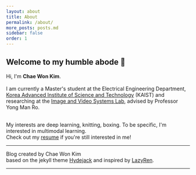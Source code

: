 ```yaml
---
layout: about
title: About
permalink: /about/
more_posts: posts.md
sidebar: false
order: 1
---
```


## Welcome to my humble abode 🏡

Hi, I'm **Chae Won Kim**.<br><br>
I am currently a Master's student at the Electrical Engineering Department, [Korea Advanced Institute of Science and Technology] (KAIST) and researching at the [Image and Video Systems Lab], advised by Professor Yong Man Ro. <br><br>

My interests are deep learning, knitting, boxing. To be specific, I'm interested in multimodal learning. <br>
Check out my [resume] if you're still interested in me!

***

Blog created by Chae Won Kim <br> 
based on the jekyll theme [Hydejack] and inspired by [LazyRen].

***

<!--author-->

<!-- Links -->
[Korea Advanced Institute of Science and Technology]: https://www.kaist.ac.kr/en/
[resume]: /resume/
[Hydejack]: https://hydejack.com
[LazyRen]: https://lazyren.github.io/
[Image and Video Systems Lab]: http://ivylab.kaist.ac.kr/default/